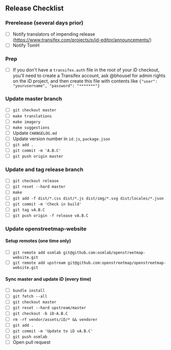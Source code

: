 ## Release Checklist

### Prerelease (several days prior)
- [ ] Notify translators of impending release
  (https://www.transifex.com/projects/p/id-editor/announcements/)
- [ ] Notify TomH

### Prep
- [ ] If you don't have a `transifex.auth` file in the root of your iD checkout,
      you'll need to create a Transifex account, ask @bhousel for admin rights
      on the iD project, and then create this file with contents
      like `{"user": "yourusername", "password": "*******"}`

### Update master branch
- [ ] `git checkout master`
- [ ] `make translations`
- [ ] `make imagery`
- [ ] `make suggestions`
- [ ] Update `CHANGELOG.md`
- [ ] Update version number in `id.js`, `package.json`
- [ ] `git add .`
- [ ] `git commit -m 'A.B.C'`
- [ ] `git push origin master`

### Update and tag release branch
- [ ] `git checkout release`
- [ ] `git reset --hard master`
- [ ] `make`
- [ ] `git add -f dist/*.css dist/*.js dist/img/*.svg dist/locales/*.json`
- [ ] `git commit -m 'Check in build'`
- [ ] `git tag vA.B.C`
- [ ] `git push origin -f release vA.B.C`

### Update openstreetmap-website

#### Setup remotes (one time only)

- [ ] `git remote add osmlab git@github.com:osmlab/openstreetmap-website.git`
- [ ] `git remote add upstream git@github.com:openstreetmap/openstreetmap-website.git`

#### Sync master and update iD (every time)

- [ ] `bundle install`
- [ ] `git fetch --all`
- [ ] `git checkout master`
- [ ] `git reset --hard upstream/master`
- [ ] `git checkout -b iD-A.B.C`
- [ ] `rm -rf vendor/assets/iD/* && vendorer`
- [ ] `git add .`
- [ ] `git commit -m 'Update to iD vA.B.C'`
- [ ] `git push osmlab`
- [ ] Open pull request
